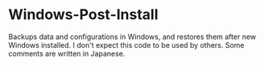 # Windows-Post-Install

Backups data and configurations in Windows, and restores them after new Windows installed.
I don't expect this code to be used by others.  Some comments are written in Japanese.
